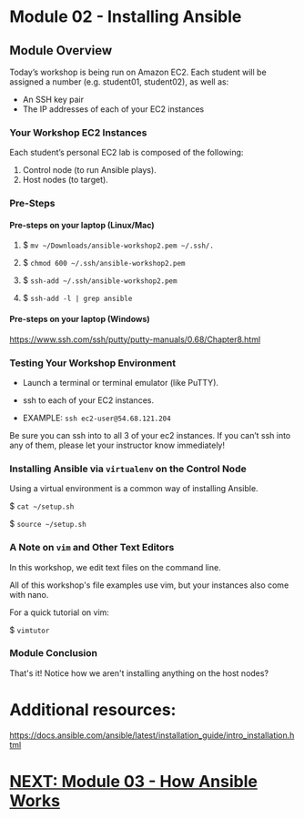 # Module 02 - Installing Ansible

## Module Overview

Today’s workshop is being run on Amazon EC2.
Each student will be assigned a number (e.g. student01, student02), as well as:

* An SSH key pair
* The IP addresses of each of your EC2 instances

### Your Workshop EC2 Instances

Each student’s personal EC2 lab is composed of the following:

1. Control node (to run Ansible plays).
1. Host nodes (to target).

### Pre-Steps

#### Pre-steps on your laptop (Linux/Mac)

1. $ `mv ~/Downloads/ansible-workshop2.pem ~/.ssh/.`

1. $ `chmod 600 ~/.ssh/ansible-workshop2.pem`

1. $ `ssh-add ~/.ssh/ansible-workshop2.pem`

1. $ `ssh-add -l | grep ansible`


#### Pre-steps on your laptop (Windows)

https://www.ssh.com/ssh/putty/putty-manuals/0.68/Chapter8.html

### Testing Your Workshop Environment

* Launch a terminal or terminal emulator (like PuTTY).

* ssh to each of your EC2 instances.

* EXAMPLE: `ssh ec2-user@54.68.121.204`

Be sure you can ssh into to all 3 of your ec2 instances. If you can’t ssh into any of them, please let your instructor know immediately!


### Installing Ansible via `virtualenv` on the Control Node

Using a virtual environment is a common way of installing Ansible.

$ `cat ~/setup.sh`

$ `source ~/setup.sh`

### A Note on `vim` and Other Text Editors

In this workshop, we edit text files on the command line.

All of this workshop's file examples use vim, but your instances also come with nano.

For a quick tutorial on vim:

$ `vimtutor`

### Module Conclusion

That's it! Notice how we aren't installing anything on the host nodes?

# Additional resources:

https://docs.ansible.com/ansible/latest/installation_guide/intro_installation.html

# [NEXT: Module 03 - How Ansible Works](../Module%2003%20-%20How%20Ansible%20Works)
